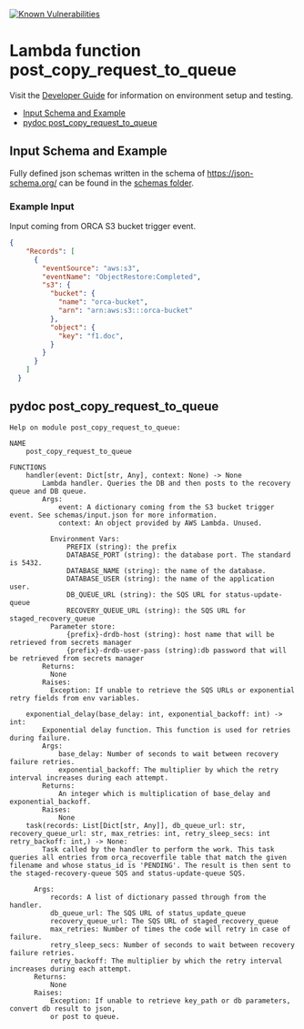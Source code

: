 [![Known Vulnerabilities](https://snyk.io/test/github/nasa/cumulus-orca/badge.svg?targetFile=tasks/post_copy_request_to_queue/requirements.txt)](https://snyk.io/test/github/nasa/cumulus-orca?targetFile=tasks/copy_files_to_archive/requirements.txt)

# Lambda function post_copy_request_to_queue

Visit the [Developer Guide](https://nasa.github.io/cumulus-orca/docs/developer/development-guide/code/contrib-code-intro) for information on environment setup and testing.

- [Input Schema and Example](#input-schema-and-example)
- [pydoc post_copy_request_to_queue](#pydoc-post_copy_request_to_queue)


## Input Schema and Example
Fully defined json schemas written in the schema of https://json-schema.org/ can be found in the [schemas folder](schemas).

### Example Input
Input coming from ORCA S3 bucket trigger event.
```json
{
    "Records": [
      {
        "eventSource": "aws:s3",
        "eventName": "ObjectRestore:Completed",
        "s3": {
          "bucket": {
            "name": "orca-bucket",
            "arn": "arn:aws:s3:::orca-bucket"
          },
          "object": {
            "key": "f1.doc",
          }
        }
      }
    ]
  }
```

## pydoc post_copy_request_to_queue
```
Help on module post_copy_request_to_queue:

NAME
    post_copy_request_to_queue

FUNCTIONS
    handler(event: Dict[str, Any], context: None) -> None
        Lambda handler. Queries the DB and then posts to the recovery queue and DB queue.
        Args:
            event: A dictionary coming from the S3 bucket trigger event. See schemas/input.json for more information.
            context: An object provided by AWS Lambda. Unused.
        
          Environment Vars:
              PREFIX (string): the prefix
              DATABASE_PORT (string): the database port. The standard is 5432.
              DATABASE_NAME (string): the name of the database.
              DATABASE_USER (string): the name of the application user.
              DB_QUEUE_URL (string): the SQS URL for status-update-queue
              RECOVERY_QUEUE_URL (string): the SQS URL for staged_recovery_queue
          Parameter store:
              {prefix}-drdb-host (string): host name that will be retrieved from secrets manager
              {prefix}-drdb-user-pass (string):db password that will be retrieved from secrets manager
        Returns:
          None
        Raises:
          Exception: If unable to retrieve the SQS URLs or exponential retry fields from env variables.

    exponential_delay(base_delay: int, exponential_backoff: int) -> int:
        Exponential delay function. This function is used for retries during failure.
        Args:
            base_delay: Number of seconds to wait between recovery failure retries.
            exponential_backoff: The multiplier by which the retry interval increases during each attempt.
        Returns:
            An integer which is multiplication of base_delay and exponential_backoff.
        Raises:
            None
    task(records: List[Dict[str, Any]], db_queue_url: str, recovery_queue_url: str, max_retries: int, retry_sleep_secs: int retry_backoff: int,) -> None:
        Task called by the handler to perform the work. This task queries all entries from orca_recoverfile table that match the given filename and whose status_id is 'PENDING'. The result is then sent to the staged-recovery-queue SQS and status-update-queue SQS.

      Args:
          records: A list of dictionary passed through from the handler.
          db_queue_url: The SQS URL of status_update_queue
          recovery_queue_url: The SQS URL of staged_recovery_queue
          max_retries: Number of times the code will retry in case of failure.
          retry_sleep_secs: Number of seconds to wait between recovery failure retries.
          retry_backoff: The multiplier by which the retry interval increases during each attempt.
      Returns:
          None
      Raises:
          Exception: If unable to retrieve key_path or db parameters, convert db result to json,
          or post to queue.
```